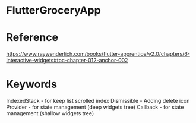 # FlutterGroceryApp

# Reference
https://www.raywenderlich.com/books/flutter-apprentice/v2.0/chapters/6-interactive-widgets#toc-chapter-012-anchor-002

# Keywords
IndexedStack - for keep list scrolled index
Dismissible - Adding delete icon
Provider - for state management (deep widgets tree)
Callback - for state management (shallow widgets tree)